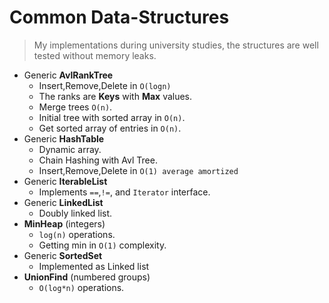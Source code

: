 # Common Data-Structures

> My implementations during university studies,
the structures are well tested without memory leaks.

- Generic **AvlRankTree**
  - Insert,Remove,Delete in `O(logn)`
  - The ranks are **Keys** with **Max** values.
  - Merge trees `O(n)`.
  - Initial tree with sorted array in `O(n)`.
  - Get sorted array of entries in `O(n)`.
- Generic **HashTable**
  - Dynamic array.
  - Chain Hashing with Avl Tree.
  - Insert,Remove,Delete in `O(1) average amortized` 
- Generic **IterableList**
  - Implements `==`,`!=`, and `Iterator` interface.
- Generic **LinkedList**
  - Doubly linked list.
- **MinHeap** (integers)
  - `log(n)` operations.
  - Getting min in `O(1)` complexity.
- Generic **SortedSet**
  - Implemented as Linked list
- **UnionFind** (numbered groups)
  - `O(log*n)` operations.
